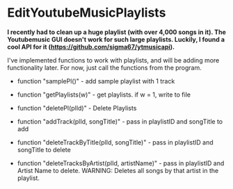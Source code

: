 # EditYoutubeMusicPlaylists
**I recently had to clean up a huge playlist (with over 4,000 songs in it).
The Youtubemusic GUI doesn't work for such large playlists.  Luckily, I found a cool
API for it (https://github.com/sigma67/ytmusicapi).**

I've implemented functions to work with playlists, and will be adding more functionality later.
For now, just call the functions from the program.

* function "samplePl()" - 
add sample playlist with 1 track

* function "getPlaylists(w)" - 
get playlists.  if w = 1, write to file

* function "deletePl(plId)" - 
Delete Playlists

* function "addTrack(plId, songTitle)" - 
pass in playlistID and songTitle to add

* function "deleteTrackByTitle(plId, songTitle)" - 
pass in playlistID and songTitle to delete

* function "deleteTracksByArtist(plId, artistName)" - 
 pass in playlistID and Artist Name to delete.
 WARNING: Deletes all songs by that artist in the playlist.
